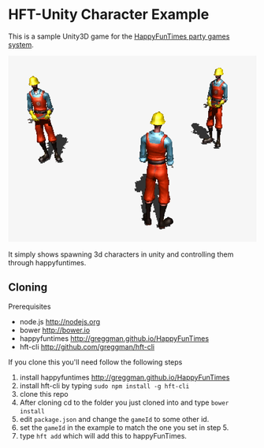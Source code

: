 HFT-Unity Character Example
===========================

This is a sample Unity3D game for the [HappyFunTimes party games system](http://greggman.github.io/HappyFunTimes).

<img src="screenshot.png" />

It simply shows spawning 3d characters in unity and controlling them through happyfuntimes.

Cloning
-------

Prerequisites

*   node.js http://nodejs.org
*   bower http://bower.io
*   happyfuntimes http://greggman.github.io/HappyFunTimes
*   hft-cli http://github.com/greggman/hft-cli

If you clone this you'll need follow the following steps

1.  install happyfuntimes http://greggman.github.io/HappyFunTimes
2.  install hft-cli by typing `sudo npm install -g hft-cli`
3.  clone this repo
4.  After cloning cd to the folder you just cloned into and type `bower install`
5.  edit `package.json` and change the `gameId` to some other id.
6.  set the `gameId` in the example to match the one you set in step 5.
7.  type `hft add` which will add this to happyFunTimes.



